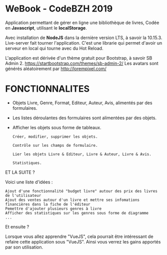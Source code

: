 # WeBook - CodeBZH 2019

Application permettant de gérer en ligne une bibliothèque de livres,
Codée en **Javascript**, utilisant le **localStorage**.

Avec installation de **NodeJS** dans la dernière version LTS, à savoir la 10.15.3.
Live-server fait tourner l'application. C'est une librarie qui permet d'avoir un serveur en local qui tourne avec du Hot Reload.

L'application est dérivée d'un thème gratuit pour Bootstrap, à savoir SB Admin 2.
https://startbootstrap.com/themes/sb-admin-2/
Les avatars sont générés aléatoirement par http://lorempixel.com/



# FONCTIONNALITES

    

 - Objets Livre, Genre, Format, Editeur, Auteur, Avis,        alimentés par des formulaires.
   
       
 - Les listes déroulantes des formulaires sont alimentées par des   objets.

   
       

 - Afficher les objets sous forme de tableaux.

   
       Créer, modifier, supprimer les objets.
   
       Contrôle sur les champs de formulaire.
   
       Lier les objets Livre & Editeur, Livre & Auteur, Livre & Avis.
   
       Statistiques.

ET LA SUITE ?

Voici une liste d'idées :

    Ajout d'une fonctionnalité "budget livre" autour des prix des livres de l'utilisateur
    Ajout des ventes autour d'un livre et mettre ses infomations financières dans la fiche de l'éditeur
    Pemettre d'ajouter plusieurs genres à livre
    Afficher des statistiques sur les genres sous forme de diagramme
    ...

Et ensuite ?

Lorsque vous allez apprendre "VueJS", cela pourrait être intéressant de refaire cette application sous "VueJS". Ainsi vous verrez les gains apportés par son utilisation.
<!--stackedit_data:
eyJoaXN0b3J5IjpbMTA1MzQyNTE4MV19
-->